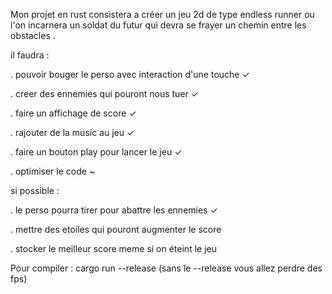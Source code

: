 Mon projet en rust consistera a créer un jeu 2d de type endless runner ou l'on incarnera un soldat du futur qui devra se frayer
un chemin entre les obstacles .

il faudra :

 . pouvoir bouger le perso avec interaction d'une touche ✓

 . creer des ennemies qui pouront nous tuer ✓

 . faire un affichage de score ✓

 . rajouter de la music au jeu ✓

 . faire un bouton play pour lancer le jeu ✓
 
 . optimiser le code ~

si possible :

 . le perso pourra tirer pour abattre les ennemies ✓

 . mettre des etoiles qui pouront augmenter le score 

 . stocker le meilleur score meme si on éteint le jeu


Pour compiler :
cargo run --release
(sans le --release vous allez perdre des fps)
